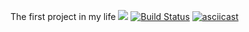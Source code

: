 The first project in my life
<a href="https://codeclimate.com/github/charadri/python-project-lvl1/maintainability"><img src="https://api.codeclimate.com/v1/badges/22b16bc040422c9e497a/maintainability" /></a>
[![Build Status](https://travis-ci.org/charadri/python-project-lvl1.svg?branch=master)](https://travis-ci.org/charadri/python-project-lvl1)
[![asciicast](https://asciinema.org/a/hnZFyRuoO5UTpwXh6Nt8p8wfV.svg)](https://asciinema.org/a/hnZFyRuoO5UTpwXh6Nt8p8wfV)
